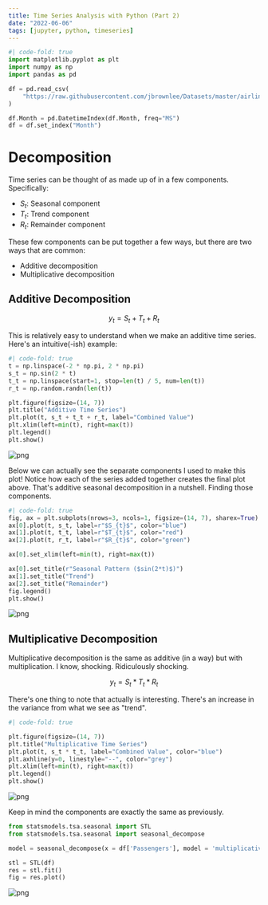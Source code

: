 ```yaml
---
title: Time Series Analysis with Python (Part 2)
date: "2022-06-06"
tags: [jupyter, python, timeseries]
---
```



```python
#| code-fold: true
import matplotlib.pyplot as plt
import numpy as np
import pandas as pd

df = pd.read_csv(
    "https://raw.githubusercontent.com/jbrownlee/Datasets/master/airline-passengers.csv"
)

df.Month = pd.DatetimeIndex(df.Month, freq="MS")
df = df.set_index("Month")
```

# Decomposition

Time series can be thought of as made up of in a few components. Specifically: 

- $S_{t}$: Seasonal component
- $T_{t}$: Trend component
- $R_{t}$: Remainder component

These few components can be put together a few ways, but there are two ways that are common: 

- Additive decomposition
- Multiplicative decomposition

## Additive Decomposition

$$
y_{t} = S_t + T_t + R_t
$$

This is relatively easy to understand when we make an additive time series. Here's an intuitive(-ish) example: 


```python
#| code-fold: true
t = np.linspace(-2 * np.pi, 2 * np.pi)
s_t = np.sin(2 * t)
t_t = np.linspace(start=1, stop=len(t) / 5, num=len(t))
r_t = np.random.randn(len(t))

plt.figure(figsize=(14, 7))
plt.title("Additive Time Series")
plt.plot(t, s_t + t_t + r_t, label="Combined Value")
plt.xlim(left=min(t), right=max(t))
plt.legend()
plt.show()
```


    
![png](/2022-06-06-Time-Series-Analysis-Pt2_files/2022-06-06-Time-Series-Analysis-Pt2_3_0.png)
    


Below we can actually see the separate components I used to make this plot! Notice how each of the series added together creates the final plot above. That's additive seasonal decomposition in a nutshell. Finding those components.


```python
#| code-fold: true
fig, ax = plt.subplots(nrows=3, ncols=1, figsize=(14, 7), sharex=True)
ax[0].plot(t, s_t, label=r"$S_{t}$", color="blue")
ax[1].plot(t, t_t, label=r"$T_{t}$", color="red")
ax[2].plot(t, r_t, label=r"$R_{t}$", color="green")

ax[0].set_xlim(left=min(t), right=max(t))

ax[0].set_title(r"Seasonal Pattern ($sin(2*t)$)")
ax[1].set_title("Trend")
ax[2].set_title("Remainder")
fig.legend()
plt.show()
```


    
![png](/2022-06-06-Time-Series-Analysis-Pt2_files/2022-06-06-Time-Series-Analysis-Pt2_5_0.png)
    


## Multiplicative Decomposition

Multiplicative decomposition is the same as additive (in a way) but with multiplication. I know, shocking. Ridiculously shocking. 

$$
y_{t} = S_t * T_t * R_t
$$

There's one thing to note that actually is interesting. There's an increase in the variance from what we see as "trend". 


```python
#| code-fold: true

plt.figure(figsize=(14, 7))
plt.title("Multiplicative Time Series")
plt.plot(t, s_t * t_t, label="Combined Value", color="blue")
plt.axhline(y=0, linestyle="--", color="grey")
plt.xlim(left=min(t), right=max(t))
plt.legend()
plt.show()
```


    
![png](/2022-06-06-Time-Series-Analysis-Pt2_files/2022-06-06-Time-Series-Analysis-Pt2_7_0.png)
    


Keep in mind the components are exactly the same as previously.


```python
from statsmodels.tsa.seasonal import STL
from statsmodels.tsa.seasonal import seasonal_decompose
```


```python
model = seasonal_decompose(x = df['Passengers'], model = 'multiplicative')
```


```python
stl = STL(df)
res = stl.fit()
fig = res.plot()
```


    
![png](/2022-06-06-Time-Series-Analysis-Pt2_files/2022-06-06-Time-Series-Analysis-Pt2_11_0.png)
    



```python

```
